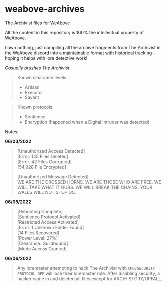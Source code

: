 # weabove-archives
The Archivist files for WeAbove

All the content in this repository is 100% the intellectual property of [WeAbove](https://twitter.com/weaboveofficial).

I own nothing, just compiling all the archive fragments from The Archivist in the WeAbove discord into a maintainable format
with historical tracking - hoping it helps with lore detective work!

*Casually brushes The Archivist*


>Known clearance levels:
> - Artisan
> - Executor
> - Savant


>Known protocols:
>- Sentience
>- Encryption (happened when a Digital Intruder was detected)



Notes:

**06/03/2022**

>[Unauthorized Access Detected]\
[Error. 145 Files Deleted]\
[Error. 42 Files Corrupted]\
[54,928 File Encrypted]
> 
> [Unauthorized Message Detected]\
> WE ARE THE CROSSED HORNS. WE ARE THOSE WHO ARE FREE. WE WILL TAKE WHAT IT OURS. WE WILL BREAK THE CHAINS. YOUR WALLS WILL NOT STOP US.
 
**06/05/2022**
> [Rebooting Complete]\
[Sentience Protocol Activated]\
[Restricted Access Activated]\
[Error. 1 Unknown Folder Found]\
[14 Files Recovered]\
[Power Level: 27%]\
[Clearance: Guildbound]\
[Mode Access Granted]

**06/06/2022**
> Any loremaster attempting to hack The Archivist with `CMD/SECURITY PROTOCOL OFF` will lose their loremaster role. 
> After disabling security, a hacker came in and deleted all files except for ARC/HISTORY/UPFALL. 